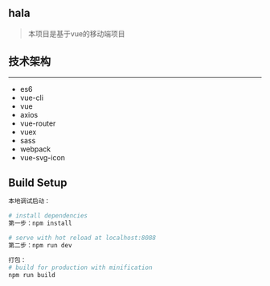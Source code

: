 ## hala
>  本项目是基于vue的移动端项目

## 技术架构
***
*  es6
*  vue-cli
*  vue
*  axios
*  vue-router
*  vuex
*  sass
*  webpack
*  vue-svg-icon

## Build Setup

``` bash
本地调试启动：

# install dependencies
第一步：npm install

# serve with hot reload at localhost:8088
第二步：npm run dev

打包：
# build for production with minification
npm run build
